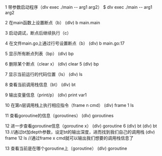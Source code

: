 
1 带参数启动程序（dlv exec ./main -- arg1 arg2）
  $ dlv exec ./main -- arg1 arg2 

2 在main函数上设置断点（b）
  (dlv) b main.main

3 启动调试，断点后继续执行（c）

4 在文件main.go上通过行号设置断点（b）
  (dlv) b main.go:17

5 显示所有断点列表（bp）
  (dlv) bp

6 删除某个断点（clear x）
  (dlv) clear 5
  (dlv) bp

7 显示当前运行的代码位置（ls）
  (dlv) ls

8 查看当前调用栈信息（bt）
  (dlv) bt

9 输出变量信息（print/p）
  (dlv) print var1

10 在第n层调用栈上执行相应指令（frame n cmd）
  (dlv) frame 1 ls

11 查看goroutine的信息（goroutines）
  (dlv) goroutines

12 进一步查看goroutine信息（goroutine x）
   (dlv) goroutine 6
   (dlv) bt
   (dlv) bt 13 //通过bt加depth参数，设定bt的输出深度，进而找到我们自己的调用栈
   (dlv) frame 12 ls //通过frame x cmd就可以输出我们想要的调用栈信息了

13 查看当前是在哪个goroutine上（goroutine）
   (dlv) goroutine